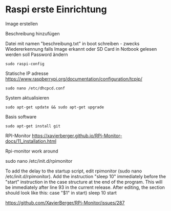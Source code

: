 
# Raspi erste Einrichtung

Image erstellen

Beschreibung hinzufügen 

Datei mit namen "beschreibung.txt" in boot schreiben - zwecks Wiedererkennung falls Image erkannt oder SD Card in Notbook gelesen werden soll
Password ändern

    sudo raspi-config

Statische IP adresse
<https://www.raspberrypi.org/documentation/configuration/tcpip/>

    sudo nano /etc/dhcpcd.conf
    

System aktualisieren

    sudo apt-get update && sudo apt-get upgrade

Basis software

    sudo apt-get install git
    
RPI-Monitor
<https://xavierberger.github.io/RPi-Monitor-docs/11_installation.html>

Rpi-monitor work around

sudo nano /etc/init.d/rpimonitor

To add the delay to the startup script, edit rpimonitor (sudo nano /etc/init.d/rpimonitor). Add the instruction "sleep 10" immediately before the "start" instruction in the case structure at tne end of the program. This will be immediately after line 93 in the current release. After editing, the section should look like this:
    case "$1" in
        start)
            sleep 10
            start
		
	
<https://github.com/XavierBerger/RPi-Monitor/issues/287>
